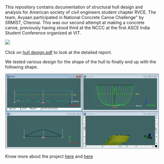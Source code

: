 This repository contains documentation of structural hull design and analysis for American society of civil engineers student chapter RVCE. The team, Avyaan participated in National Concrete Canoe Challenge" by SRMIST, Chennai. This was our second attempt at making a concrete canoe, previously having stood third at the NCCC at the first ASCE India Student Conference organized at VIT. 

![](https://i.imgur.com/WF46pcN.jpg)

Click on [hull design.pdf](https://github.com/Siddharth1699/Projects/blob/main/hull%20design.pdf) to look at the detailed report.

We tested various design for the shape of the hull to finally end up with the following shape.

![](https://github.com/amanbagrecha/MyProjects/blob/master/Avyaan/1.PNG)


Know more about the project [here](https://www.instagram.com/p/B3kDEZ9Bb--/) and [here](https://www.instagram.com/p/B3YW-slhHWz/)



